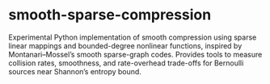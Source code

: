 # smooth-sparse-compression
Experimental Python implementation of smooth compression using sparse linear mappings and bounded-degree nonlinear functions, inspired by Montanari–Mossel’s smooth sparse-graph codes. Provides tools to measure collision rates, smoothness, and rate-overhead trade-offs for Bernoulli sources near Shannon’s entropy bound.
